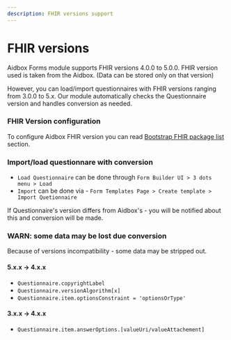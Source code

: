 ```yaml
---
description: FHIR versions support
---
```


# FHIR versions

Aidbox Forms module supports FHIR versions 4.0.0 to 5.0.0. FHIR version used is taken from the Aidbox. (Data can be stored only on that version)

However, you can load/import questionnaires with FHIR versions ranging from 3.0.0 to 5.x. Our module automatically checks the Questionnaire version and handles conversion as needed.

### FHIR Version configuration

To configure Aidbox FHIR version you can read [Bootstrap FHIR package list](../../../reference/all-settings.md#bootstrap-fhir-packages) section.

### Import/load questionnare with conversion

* `Load Questionnaire` can be done through `Form Builder UI > 3 dots menu > Load`
* `Import` can be done via - `Form Templates Page > Create template > Import Quetionnaire`

If Questionnaire's version differs from Aidbox's - you will be notified about this and conversion will be made.

### WARN: some data may be lost due conversion

Because of versions incompatibility - some data may be stripped out.

#### 5.x.x -> 4.x.x

* `Questionnaire.copyrightLabel`
* `Questionnaire.versionAlgorithm[x]`
* `Questionnaire.item.optionsConstraint = 'optionsOrType'`

#### 3.x.x -> 4.x.x

* `Questionnaire.item.answerOptions.[valueUri/valueAttachement]`
